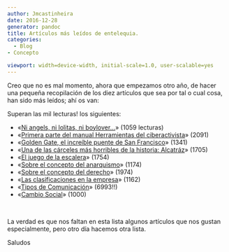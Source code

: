 ```yaml
---
author: Jmcastinheira
date: 2016-12-28
generator: pandoc
title: Artículos más leídos de entelequia.
categories:
  - Blog
- Concepto

viewport: width=device-width, initial-scale=1.0, user-scalable=yes
---
```




Creo que no es mal momento, ahora que empezamos otro año, de hacer una
pequeña recopilación de los diez artículos que sea por tal o cual cosa,
han sido más leídos; ahí os van:

Superan las mil lecturas! los siguientes:

-   «[Ni angels, ni lolitas, ni
    boylover...](http://entelequia.bligoo.com/content/view/323512/Ni_angels_ni_lolitas_ni_boylover.html)»
    (1059 lecturas)
-   «[Primera parte del manual Herramientas del
    ciberactivista](http://entelequia.bligoo.com/content/view/167332/Herramientas_del_ciberactivista_Primera_parte_Los_Blogs.html)»
    (2091)
-   «[Golden Gate, el increíble puente de San
    Francisco](http://entelequia.bligoo.com/content/view/160971/Golden_Gate_el_increible_puente_de_San_Francisco.html)»
    (1341)
-   «[Una de las cárceles más horribles de la historia:
    Alcatráz](http://entelequia.bligoo.com/content/view/159090/Una_de_las_carceles_mas_horribles_de_la_historia_Alcatraz.html)»
    (1705)
-   «[El juego de la
    escalera](http://entelequia.bligoo.com/content/view/142837/El_juego_de_la_escalera.html)»
    (1754)
-   «[Sobre el concepto del
    anarquismo](http://entelequia.bligoo.com/content/view/132051/Sobre_el_concepto_del_anarquismo.html)»
    (1174)
-   «[Sobre el concepto del
    derecho](http://entelequia.bligoo.com/content/view/132053/Sobre_el_concepto_del_derecho.html)»
    (1974)
-   «[Las clasificaciones en la
    empresa](http://entelequia.bligoo.com/content/view/132079/Las_Clasificaciones_en_la_Empresa.html)»
    (1162)
-   «[Tipos de
    Comunicación](http://entelequia.bligoo.com/content/view/99180/Tipos_de_Comunicacion.html)»
    (6993!!)
-   «[Cambio
    Social](http://entelequia.bligoo.com/content/view/99182/Cambio_social_1.html)»
    (1000)

 

La verdad es que nos faltan en esta lista algunos artículos que nos
gustan especialmente, pero otro día hacemos otra lista.

Saludos
